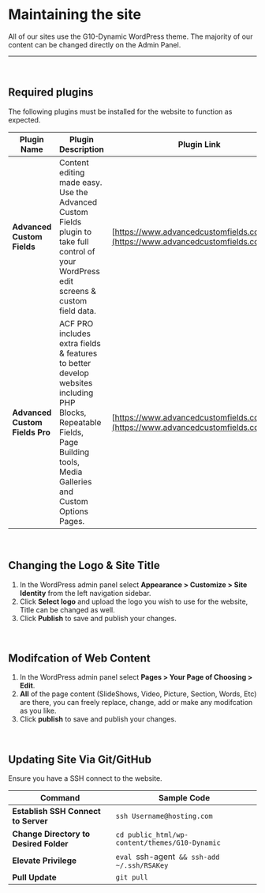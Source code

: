 # Maintaining the site
All of our sites use the G10-Dynamic WordPress theme. The majority of our content can be changed directly on the Admin Panel.
___

<br>

## Required plugins
The following plugins must be installed for the website to function as expected.

Plugin Name | Plugin Description | Plugin Link
--------|--------|--------
**Advanced Custom Fields** | Content editing made easy. Use the Advanced Custom Fields plugin to take full control of your WordPress edit screens & custom field data. | [https://www.advancedcustomfields.com/](https://www.advancedcustomfields.com/)
**Advanced Custom Fields Pro** | ACF PRO includes extra fields & features to better develop websites including PHP Blocks, Repeatable Fields, Page Building tools, Media Galleries and Custom Options Pages. | [https://www.advancedcustomfields.com/pro/](https://www.advancedcustomfields.com/pro/)
<br>

## Changing the Logo & Site Title
1. In the WordPress admin panel select **Appearance > Customize > Site Identity** from the left navigation sidebar.
2. Click **Select logo** and upload the logo you wish to use for the website, Title can be changed as well.
3. Click **Publish** to save and publish your changes.
<br>


## Modifcation of Web Content
1. In the WordPress admin panel select **Pages > Your Page of Choosing > Edit**.
2. **All** of the page content (SlideShows, Video, Picture, Section, Words, Etc) are there, you can freely replace, change, add or make any modifcation as you like.
3. Click **publish** to save and publish your changes.
<br>

## Updating Site Via Git/GitHub
Ensure you have a SSH connect to the website. 

Command | Sample Code
-------------|----------------
**Establish SSH Connect to Server** | `ssh Username@hosting.com`
**Change Directory to Desired Folder** | `cd public_html/wp-content/themes/G10-Dynamic`
**Elevate Privilege** | `eval `ssh-agent` && ssh-add ~/.ssh/RSAKey`
**Pull Update** | `git pull`

